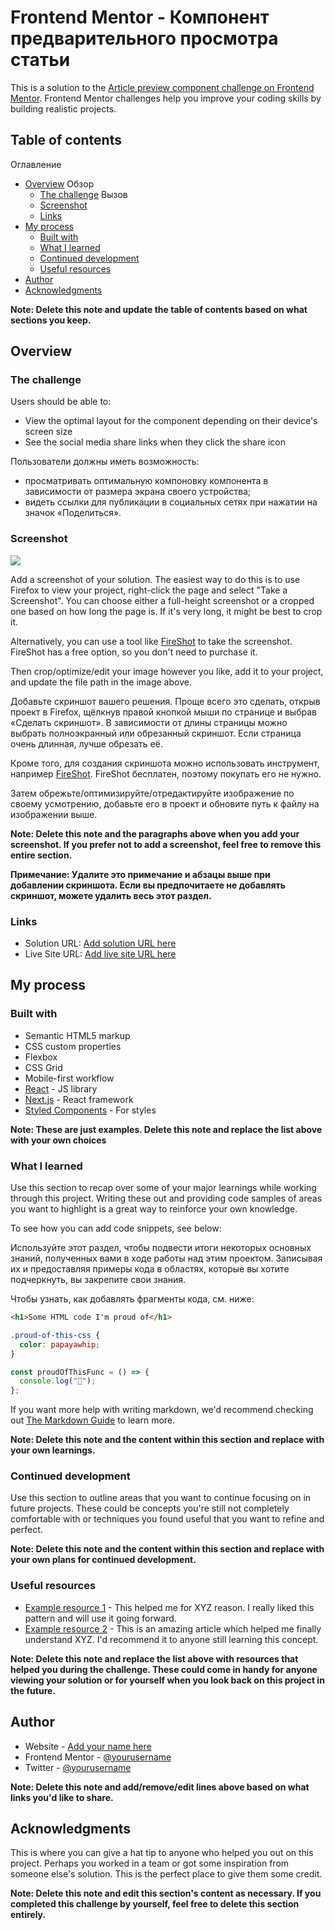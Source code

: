 # Frontend Mentor - Компонент предварительного просмотра статьи

This is a solution to the [Article preview component challenge on Frontend Mentor](https://www.frontendmentor.io/challenges/article-preview-component-dYBN_pYFT). Frontend Mentor challenges help you improve your coding skills by building realistic projects.

## Table of contents

Оглавление

- [Overview](#overview) Обзор
  - [The challenge](#the-challenge) Вызов
  - [Screenshot](#screenshot)
  - [Links](#links)
- [My process](#my-process)
  - [Built with](#built-with)
  - [What I learned](#what-i-learned)
  - [Continued development](#continued-development)
  - [Useful resources](#useful-resources)
- [Author](#author)
- [Acknowledgments](#acknowledgments)

**Note: Delete this note and update the table of contents based on what sections you keep.**

## Overview

### The challenge

Users should be able to:

- View the optimal layout for the component depending on their device's screen size
- See the social media share links when they click the share icon

Пользователи должны иметь возможность:

- просматривать оптимальную компоновку компонента в зависимости от размера экрана своего устройства;
- видеть ссылки для публикации в социальных сетях при нажатии на значок «Поделиться».

### Screenshot

![](./screenshot.jpg)

Add a screenshot of your solution. The easiest way to do this is to use Firefox to view your project, right-click the page and select "Take a Screenshot". You can choose either a full-height screenshot or a cropped one based on how long the page is. If it's very long, it might be best to crop it.

Alternatively, you can use a tool like [FireShot](https://getfireshot.com/) to take the screenshot. FireShot has a free option, so you don't need to purchase it.

Then crop/optimize/edit your image however you like, add it to your project, and update the file path in the image above.

Добавьте скриншот вашего решения. Проще всего это сделать, открыв проект в Firefox, щёлкнув правой кнопкой мыши по странице и выбрав «Сделать скриншот». В зависимости от длины страницы можно выбрать полноэкранный или обрезанный скриншот. Если страница очень длинная, лучше обрезать её.

Кроме того, для создания скриншота можно использовать инструмент, например [FireShot](https://getfireshot.com/). FireShot бесплатен, поэтому покупать его не нужно.

Затем обрежьте/оптимизируйте/отредактируйте изображение по своему усмотрению, добавьте его в проект и обновите путь к файлу на изображении выше.

**Note: Delete this note and the paragraphs above when you add your screenshot. If you prefer not to add a screenshot, feel free to remove this entire section.**

**Примечание: Удалите это примечание и абзацы выше при добавлении скриншота. Если вы предпочитаете не добавлять скриншот, можете удалить весь этот раздел.**

### Links

- Solution URL: [Add solution URL here](https://your-solution-url.com)
- Live Site URL: [Add live site URL here](https://your-live-site-url.com)

## My process

### Built with

- Semantic HTML5 markup
- CSS custom properties
- Flexbox
- CSS Grid
- Mobile-first workflow
- [React](https://reactjs.org/) - JS library
- [Next.js](https://nextjs.org/) - React framework
- [Styled Components](https://styled-components.com/) - For styles

**Note: These are just examples. Delete this note and replace the list above with your own choices**

### What I learned

Use this section to recap over some of your major learnings while working through this project. Writing these out and providing code samples of areas you want to highlight is a great way to reinforce your own knowledge.

To see how you can add code snippets, see below:

Используйте этот раздел, чтобы подвести итоги некоторых основных знаний, полученных вами в ходе работы над этим проектом. Записывая их и предоставляя примеры кода в областях, которые вы хотите подчеркнуть, вы закрепите свои знания.

Чтобы узнать, как добавлять фрагменты кода, см. ниже:

```html
<h1>Some HTML code I'm proud of</h1>
```

```css
.proud-of-this-css {
  color: papayawhip;
}
```

```js
const proudOfThisFunc = () => {
  console.log("🎉");
};
```

If you want more help with writing markdown, we'd recommend checking out [The Markdown Guide](https://www.markdownguide.org/) to learn more.

**Note: Delete this note and the content within this section and replace with your own learnings.**

### Continued development

Use this section to outline areas that you want to continue focusing on in future projects. These could be concepts you're still not completely comfortable with or techniques you found useful that you want to refine and perfect.

**Note: Delete this note and the content within this section and replace with your own plans for continued development.**

### Useful resources

- [Example resource 1](https://www.example.com) - This helped me for XYZ reason. I really liked this pattern and will use it going forward.
- [Example resource 2](https://www.example.com) - This is an amazing article which helped me finally understand XYZ. I'd recommend it to anyone still learning this concept.

**Note: Delete this note and replace the list above with resources that helped you during the challenge. These could come in handy for anyone viewing your solution or for yourself when you look back on this project in the future.**

## Author

- Website - [Add your name here](https://www.your-site.com)
- Frontend Mentor - [@yourusername](https://www.frontendmentor.io/profile/yourusername)
- Twitter - [@yourusername](https://www.twitter.com/yourusername)

**Note: Delete this note and add/remove/edit lines above based on what links you'd like to share.**

## Acknowledgments

This is where you can give a hat tip to anyone who helped you out on this project. Perhaps you worked in a team or got some inspiration from someone else's solution. This is the perfect place to give them some credit.

**Note: Delete this note and edit this section's content as necessary. If you completed this challenge by yourself, feel free to delete this section entirely.**
